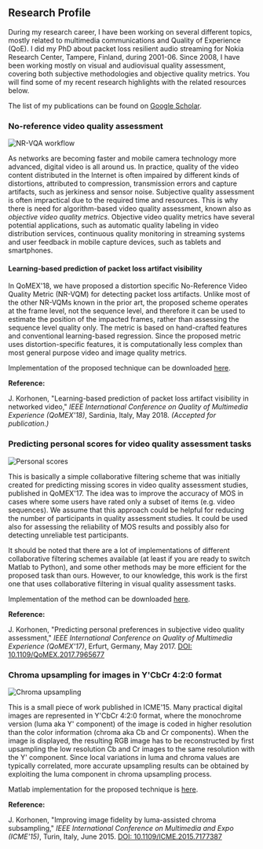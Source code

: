 ## Research Profile

During my research career, I have been working on several different topics, mostly related to multimedia communications and Quality of Experience (QoE). I did my PhD about packet loss resilient audio streaming for Nokia Research Center, Tampere, Finland, during 2001-06. Since 2008, I have been working mostly on visual and audiovisual quality assessment, covering both subjective methodologies and objective quality metrics. You will find some of my recent research highlights with the related resources below.

The list of my publications can be found on [Google Scholar](https://scholar.google.com/citations?hl=en&user=IrbP5FUAAAAJ).


### No-reference video quality assessment

![NR-VQA workflow](https://jarikorhonen.github.io/nr-vqa.png "NR-VQA workflow")

As networks are becoming faster and mobile camera technology more advanced, digital video is all around us. In practice, quality of the video content distributed in the Internet is often impaired by different kinds of distortions, attributed to compression, transmission errors and capture artifacts, such as jerkiness and sensor noise. Subjective quality assessment is often impractical due to the required time and resources. This is why there is need for algorithm-based video quality assessment, known also as *objective video quality metrics*. Objective video quality metrics have several potential applications, such as automatic quality labeling in video distribution services, continuous quality monitoring in streaming systems and user feedback in mobile capture devices, such as tablets and smartphones.

#### Learning-based prediction of packet loss artifact visibility

In QoMEX'18, we have proposed a distortion specific No-Reference Video Quality Metric (NR-VQM) for detecting packet loss artifacts. Unlike most of the other NR-VQMs known in the prior art, the proposed scheme operates at the frame level, not the sequence level, and therefore it can be used to estimate the position of the impacted frames, rather than assessing the sequence level quality only. The metric is based on hand-crafted features and conventional learning-based regression. Since the proposed metric uses distortion-specific features, it is computationally less complex than most general purpose video and image quality metrics.

Implementation of the proposed technique can be downloaded [here](https://github.com/jarikorhonen/nr-vqa-packetloss).

**Reference:**

J. Korhonen, "Learning-based prediction of packet loss artifact visibility in networked video," *IEEE International Conference on Quality of Multimedia Experience (QoMEX'18)*, Sardinia, Italy, May 2018. *(Accepted for publication.)*

### Predicting personal scores for video quality assessment tasks

![Personal scores](https://jarikorhonen.github.io/personal_score.png "Personal scores")

This is basically a simple collaborative filtering scheme that was initially created for predicting missing scores in video quality assessment studies, published in QoMEX'17. The idea was to improve the accuracy of MOS in cases where some users have rated only a subset of items (e.g. video sequences). We assume that this approach could be helpful for reducing the number of participants in quality assessment studies. It could be used also for assessing the reliability of MOS results and possibly also for detecting unreliable test participants.

It should be noted that there are a lot of implementations of different collaborative filtering schemes available (at least if you are ready to switch Matlab to Python), and some other methods may be more efficient for the proposed task than ours. However, to our knowledge, this work is the first one that uses collaborative filtering in visual quality assessment tasks.

Implementation of the method can be downloaded [here](https://github.com/jarikorhonen/personal_scores).

**Reference:**

J. Korhonen, "Predicting personal preferences in subjective video quality assessment," *IEEE International Conference on Quality of Multimedia Experience (QoMEX'17)*, Erfurt, Germany, May 2017. [DOI: 10.1109/QoMEX.2017.7965677](https://doi.org/10.1109/QoMEX.2017.7965677)

### Chroma upsampling for images in Y'CbCr 4:2:0 format

![Chroma upsampling](https://jarikorhonen.github.io/chromaupsample.png "Chroma upsampling")

This is a small piece of work published in ICME'15. Many practical digital images are represented in Y'CbCr 4:2:0 format, where the monochrome version (luma aka Y' component) of the image is coded in higher resolution than the color information (chroma aka Cb and Cr components). When the image is displayed, the resulting RGB image has to be reconstructed by first upsampling the low resolution Cb and Cr images to the same resolution with the Y' component. Since local variations in luma and chroma values are typically correlated, more accurate upsampling results can be obtained by exploiting the luma component in chroma upsampling process.

Matlab implementation for the proposed technique is [here](https://github.com/jarikorhonen/chroma_upsampling).

**Reference:**

J. Korhonen, "Improving image fidelity by luma-assisted chroma subsampling," *IEEE International Conference on Multimedia and Expo (ICME'15)*, Turin, Italy, June 2015. [DOI: 10.1109/ICME.2015.7177387](https://doi.org/10.1109/ICME.2015.7177387)
